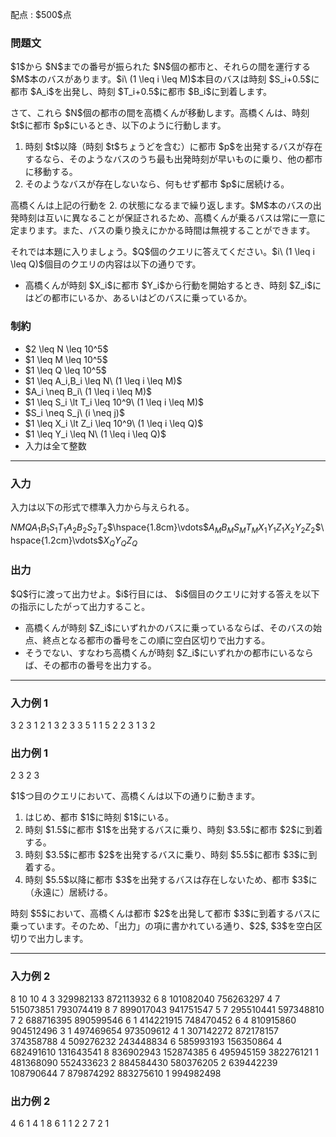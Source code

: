 
<div>

<span>

<span>

<p>
配点 : $500$点
</p>

<div>

<section>

### **問題文**

<p>
$1$から $N$までの番号が振られた $N$個の都市と、それらの間を運行する $M$本のバスがあります。$i\ (1 \leq i \leq M)$本目のバスは時刻 $S_i+0.5$に都市 $A_i$を出発し、時刻 $T_i+0.5$に都市 $B_i$に到着します。
</p>

<p>
さて、これら $N$個の都市の間を高橋くんが移動します。高橋くんは、時刻 $t$に都市 $p$にいるとき、以下のように行動します。
</p>

<ol>

<li>
時刻 $t$以降（時刻 $t$ちょうどを含む）に都市 $p$を出発するバスが存在するなら、そのようなバスのうち最も出発時刻が早いものに乗り、他の都市に移動する。
</li>

<li>
そのようなバスが存在しないなら、何もせず都市 $p$に居続ける。
</li>

</ol>

<p>
高橋くんは上記の行動を 2. の状態になるまで繰り返します。$M$本のバスの出発時刻は互いに異なることが保証されるため、高橋くんが乗るバスは常に一意に定まります。また、バスの乗り換えにかかる時間は無視することができます。
</p>

<p>
それでは本題に入りましょう。$Q$個のクエリに答えてください。$i\ (1 \leq i \leq Q)$個目のクエリの内容は以下の通りです。
</p>

<ul>

<li>
高橋くんが時刻 $X_i$に都市 $Y_i$から行動を開始するとき、時刻 $Z_i$にはどの都市にいるか、あるいはどのバスに乗っているか。
</li>

</ul>

</section>

</div>

<div>

<section>

### **制約**

<ul>

<li>
$2 \leq N \leq 10^5$
</li>

<li>
$1 \leq M \leq 10^5$
</li>

<li>
$1 \leq Q \leq 10^5$
</li>

<li>
$1 \leq A_i,B_i \leq N\ (1 \leq i \leq M)$
</li>

<li>
$A_i \neq B_i\ (1 \leq i \leq M)$
</li>

<li>
$1 \leq S_i \lt T_i \leq 10^9\ (1 \leq i \leq M)$
</li>

<li>
$S_i \neq S_j\ (i \neq j)$
</li>

<li>
$1 \leq X_i \lt Z_i \leq 10^9\ (1 \leq i \leq Q)$
</li>

<li>
$1 \leq Y_i \leq N\ (1 \leq i \leq Q)$
</li>

<li>
入力は全て整数
</li>

</ul>

</section>

</div>

---

<div>

<div>

<section>

### **入力**

<p>
入力は以下の形式で標準入力から与えられる。
</p>

<div>

$N$$M$$Q$$A_1$$B_1$$S_1$$T_1$$A_2$$B_2$$S_2$$T_2$$\hspace{1.8cm}\vdots$$A_M$$B_M$$S_M$$T_M$$X_1$$Y_1$$Z_1$$X_2$$Y_2$$Z_2$$\hspace{1.2cm}\vdots$$X_Q$$Y_Q$$Z_Q$
</div>

</section>

</div>

<div>

<section>

### **出力**

<p>
$Q$行に渡って出力せよ。$i$行目には、 $i$個目のクエリに対する答えを以下の指示にしたがって出力すること。
</p>

<ul>

<li>
高橋くんが時刻 $Z_i$にいずれかのバスに乗っているならば、そのバスの始点、終点となる都市の番号をこの順に空白区切りで出力する。
</li>

<li>
そうでない、すなわち高橋くんが時刻 $Z_i$にいずれかの都市にいるならば、その都市の番号を出力する。
</li>

</ul>

</section>

</div>

</div>

---

<div>

<section>

### **入力例 1**

<div>

3 2 3
1 2 1 3
2 3 3 5
1 1 5
2 2 3
1 3 2

</div>

</section>

</div>

<div>

<section>

### **出力例 1**

<div>

2 3
2
3

</div>

<p>
$1$つ目のクエリにおいて、高橋くんは以下の通りに動きます。
</p>

<ol>

<li>
はじめ、都市 $1$に時刻 $1$にいる。
</li>

<li>
時刻 $1.5$に都市 $1$を出発するバスに乗り、時刻 $3.5$に都市 $2$に到着する。
</li>

<li>
時刻 $3.5$に都市 $2$を出発するバスに乗り、時刻 $5.5$に都市 $3$に到着する。
</li>

<li>
時刻 $5.5$以降に都市 $3$を出発するバスは存在しないため、都市 $3$に（永遠に）居続ける。
</li>

</ol>

<p>
時刻 $5$において、高橋くんは都市 $2$を出発して都市 $3$に到着するバスに乗っています。そのため、「出力」の項に書かれている通り、$2$, $3$を空白区切りで出力します。
</p>

</section>

</div>

---

<div>

<section>

### **入力例 2**

<div>

8 10 10
4 3 329982133 872113932
6 8 101082040 756263297
4 7 515073851 793074419
8 7 899017043 941751547
5 7 295510441 597348810
7 2 688716395 890599546
6 1 414221915 748470452
6 4 810915860 904512496
3 1 497469654 973509612
4 1 307142272 872178157
374358788 4 509276232
243448834 6 585993193
156350864 4 682491610
131643541 8 836902943
152874385 6 495945159
382276121 1 481368090
552433623 2 884584430
580376205 2 639442239
108790644 7 879874292
883275610 1 994982498

</div>

</section>

</div>

<div>

<section>

### **出力例 2**

<div>

4
6 1
4 1
8
6 1
1
2
2
7 2
1

</div>

</section>

</div>

</span>

</span>

</div>
